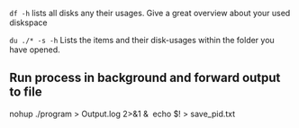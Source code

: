 ```df -h```
lists all disks any their usages. Give a great overview about your used diskspace

```du ./* -s -h```
Lists the items and their disk-usages within the folder you have opened. 

## Run process in background and forward output to file
nohup ./program > Output.log 2>&1 & 
echo $! > save_pid.txt